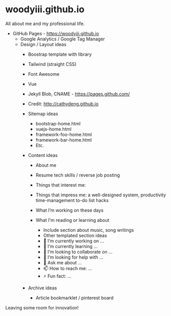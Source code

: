 # woodyiii.github.io
All about me and my professional life.


* GitHub Pages - https://woodyiii.github.io
  * Google Analytics / Google Tag Manager
  * Design / Layout ideas
    * Boostrap template with library
    * Tailwind (straight CSS)
    * Font Awesome
    * Vue
    * Jekyll Blob, CNAME - https://pages.github.com/
    * Credit: http://cathydeng.github.io
	* Sitemap ideas
	  * bootstrap-home.html
	  * vuejs-home.html
	  * framework-foo-home.html
	  * framework-bar-home.html
	  * Etc.
	* Content ideas
	  * About me
	  * Resume tech skills / reverse job posting
	  * Things that interest me: 
	  * Things that impress me: a well-designed system, productivity time-management to-do list hacks
	  * What I’m working on these days
	  * What I'm reading or learning about
			
		* Include section about music, song writings
		* Other templated section ideas

		- 🔭 I’m currently working on ...
		- 🌱 I’m currently learning ...
		- 👯 I’m looking to collaborate on ...
		- 🤔 I’m looking for help with ...
		- 💬 Ask me about ...
		- 📫 How to reach me: ...
		- ⚡ Fun fact: …

	* Archive ideas
	  * Article bookmarklet / pinterest board

Leaving some room for innovation!
